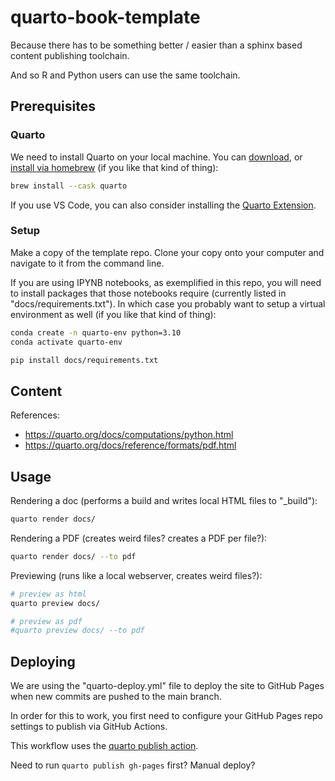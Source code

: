 # quarto-book-template

Because there has to be something better / easier than a sphinx based content publishing toolchain.

And so R and Python users can use the same toolchain.


## Prerequisites

### Quarto

We need to install Quarto on your local machine. You can [download](https://quarto.org/docs/get-started/), or [install via homebrew](https://formulae.brew.sh/cask/quarto) (if you like that kind of thing):

```sh
brew install --cask quarto
```


If you use VS Code, you can also consider installing the [Quarto Extension](https://marketplace.visualstudio.com/items?itemName=quarto.quarto).

### Setup

Make a copy of the template repo. Clone your copy onto your computer and navigate to it from the command line.

If you are using IPYNB notebooks, as exemplified in this repo, you will need to install packages that those notebooks require (currently listed in "docs/requirements.txt"). In which case you probably want to setup a virtual environment as well (if you like that kind of thing):

```sh
conda create -n quarto-env python=3.10
conda activate quarto-env

pip install docs/requirements.txt
```

## Content

References:

  + https://quarto.org/docs/computations/python.html
  + https://quarto.org/docs/reference/formats/pdf.html

## Usage


Rendering a doc (performs a build and writes local HTML files to "_build"):

```sh
quarto render docs/
```

Rendering a PDF (creates weird files? creates a PDF per file?):
```sh
quarto render docs/ --to pdf
```

Previewing (runs like a local webserver, creates weird files?):

```sh
# preview as html
quarto preview docs/

# preview as pdf
#quarto preview docs/ --to pdf
```




## Deploying

We are using the "quarto-deploy.yml" file to deploy the site to GitHub Pages when new commits are pushed to the main branch.

In order for this to work, you first need to configure your GitHub Pages repo settings to publish via GitHub Actions.

This workflow uses the [quarto publish action](https://github.com/quarto-dev/quarto-actions/blob/main/examples/quarto-publish-example.yml).

Need to run `quarto publish gh-pages` first? Manual deploy?
